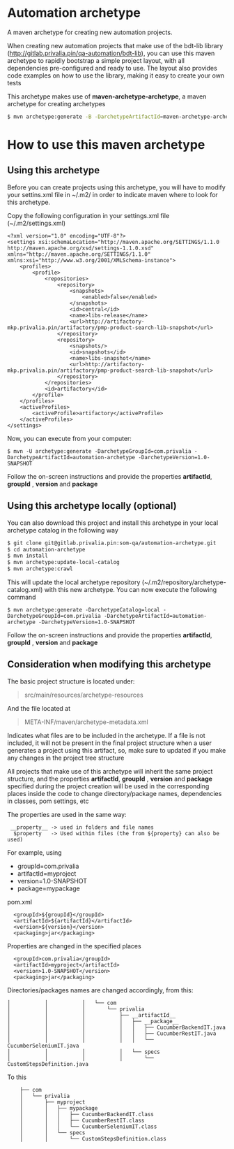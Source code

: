 Automation archetype
=============================

A maven archetype for creating new automation projects.

When creating new automation projects that make use of the bdt-lib library (http://gitlab.privalia.pin/qa-automation/bdt-lib), you can use this maven archetype to rapidly bootstrap a simple project layout, with all dependencies pre-configured and ready to use. The layout also provides code examples on how to use the library, making it easy to create your own tests

This archetype makes use of **maven-archetype-archetype**, a maven archetype for creating archetypes
``` bash
$ mvn archetype:generate -B -DarchetypeArtifactId=maven-archetype-archetype -DgroupId=com.privalia -DartifactId=automation-archetype -Dpackage=package
```

# How to use this maven archetype

## Using this archetype

Before you can create projects using this archetype, you will have to modify your settins.xml file in ~/.m2/ in order to indicate maven where to look for this archetype. 

Copy the following configuration in your settings.xml file (~/.m2/settings.xml)

    <?xml version="1.0" encoding="UTF-8"?>
    <settings xsi:schemaLocation="http://maven.apache.org/SETTINGS/1.1.0 http://maven.apache.org/xsd/settings-1.1.0.xsd" xmlns="http://maven.apache.org/SETTINGS/1.1.0" xmlns:xsi="http://www.w3.org/2001/XMLSchema-instance">
        <profiles>
            <profile>
                <repositories>
                    <repository>
                        <snapshots>
                            <enabled>false</enabled>
                        </snapshots>
                        <id>central</id>
                        <name>libs-release</name>
                        <url>http://artifactory-mkp.privalia.pin/artifactory/pmp-product-search-lib-snapshot</url>
                    </repository>
                    <repository>
                        <snapshots/>
                        <id>snapshots</id>
                        <name>libs-snapshot</name>
                        <url>http://artifactory-mkp.privalia.pin/artifactory/pmp-product-search-lib-snapshot</url>
                    </repository>
                </repositories>
                <id>artifactory</id>
            </profile>
        </profiles>
        <activeProfiles>
            <activeProfile>artifactory</activeProfile>
        </activeProfiles>
    </settings>



Now, you can execute from your computer:

    $ mvn -U archetype:generate -DarchetypeGroupId=com.privalia -DarchetypeArtifactId=automation-archetype -DarchetypeVersion=1.0-SNAPSHOT

Follow the on-screen instructions and provide the properties **artifactId**, **groupId** , **version** and  **package**


## Using this archetype locally (optional)

You can also download this project and install this archetype in your local archetype catalog in the following way

``` bash
$ git clone git@gitlab.privalia.pin:som-qa/automation-archetype.git
$ cd automation-archetype
$ mvn install
$ mvn archetype:update-local-catalog
$ mvn archetype:crawl
```
This will update the local archetype repository (~/.m2/repository/archetype-catalog.xml) with this new archetype. You can now execute the following command

    $ mvn archetype:generate -DarchetypeCatalog=local -DarchetypeGroupId=com.privalia -DarchetypeArtifactId=automation-archetype -DarchetypeVersion=1.0-SNAPSHOT

Follow the on-screen instructions and provide the properties **artifactId**, **groupId** , **version** and  **package**


## Consideration when modifying this archetype

The basic project structure is located under:

> src/main/resources/archetype-resources

And the file located at 

> META-INF/maven/archetype-metadata.xml

Indicates what files are to be included in the archetype. If a file is not included, it will not be present in the final project structure when a user generates a project using this artifact, so, make sure to updated if you make any changes in the project tree structure

All projects that make use of this archetype will inherit the same project structure, and the properties 
**artifactId**, **groupId** , **version** and  **package** specified during the project creation will be used in the corresponding places inside the code to change directory/package names, dependencies in classes, pom settings, etc

The properties are used in the same way:
   

     __property__ -> used in folders and file names
      $property   -> Used within files (the from ${property} can also be used)


For example, using 

 - groupId=com.privalia 
 - artifactId=myproject  
 - version=1.0-SNAPSHOT
 - package=mypackage

pom.xml

      <groupId>${groupId}</groupId>
      <artifactId>${artifactId}</artifactId>
      <version>${version}</version>
      <packaging>jar</packaging>

  
Properties are changed in the specified places

      <groupId>com.privalia</groupId>
      <artifactId>myproject</artifactId>
      <version>1.0-SNAPSHOT</version>
      <packaging>jar</packaging>


Directories/packages names are changed accordingly, from this:

    │           │           │   └── com
    │           │           │       └── privalia
    │           │           │           ├── __artifactId__
    │           │           │           │   ├── __package__
    │           │           │           │   │   ├── CucumberBackendIT.java
    │           │           │           │   │   ├── CucumberRestIT.java
    │           │           │           │   │   └── CucumberSeleniumIT.java
    │           │           │           │   └── specs
    │           │           │           │       └── CustomStepsDefinition.java

To this

        ├── com
        │   └── privalia
        │       ├── myproject
        │       │   ├── mypackage
        │       │   │   ├── CucumberBackendIT.class
        │       │   │   ├── CucumberRestIT.class
        │       │   │   └── CucumberSeleniumIT.class
        │       │   └── specs
        │       │       └── CustomStepsDefinition.class

 